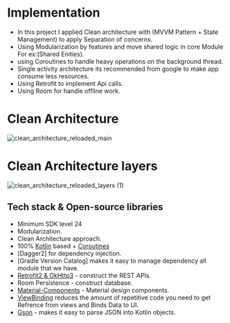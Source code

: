 # Implementation
- In this project I applied Clean architecture with (MVVM Pattern + State Management) to apply Separation of concerns.
- Using Modularization by features and move shared logic in core Module For ex:(Shared Enities). 
- using Coroutines to handle heavy operations on the background thread.
- Single activity architecture its recommended from google to make app consume less resources.
- Using Retrofit to implement Api calls.
- Using Room for handle offline work.  

# Clean Architecture 
![clean_architecture_reloaded_main](https://user-images.githubusercontent.com/18033003/164913756-59ce32bb-ba5a-4f5b-ba44-64b046a297f4.png)

# Clean Architecture layers 
![clean_architecture_reloaded_layers (1)](https://user-images.githubusercontent.com/18033003/164913902-7cba853b-784e-4092-8d14-317838e4b2cd.png)

## Tech stack & Open-source libraries
- Minimum SDK level 24
- Modularization.
- Clean Architecture approach.
- 100% [Kotlin](https://kotlinlang.org/) based + [Coroutines](https://github.com/Kotlin/kotlinx.coroutines) 
- [Dagger2] for dependency injection.
- [Gradle Version Catalog] makes it easy to manage dependency all module that we have.
- [Retrofit2 & OkHttp3](https://github.com/square/retrofit) - construct the REST APIs.
- Room Persistence - construct database.
- [Material-Components](https://github.com/material-components/material-components-android) - Material design components.
- [ViewBinding](https://developer.android.com/topic/libraries/view-binding) reduces the amount of repetitive code you need to get Refrence from views and Binds Data to UI.
- [Gson](https://github.com/google/gson) - makes it easy to parse JSON into Kotlin objects.
